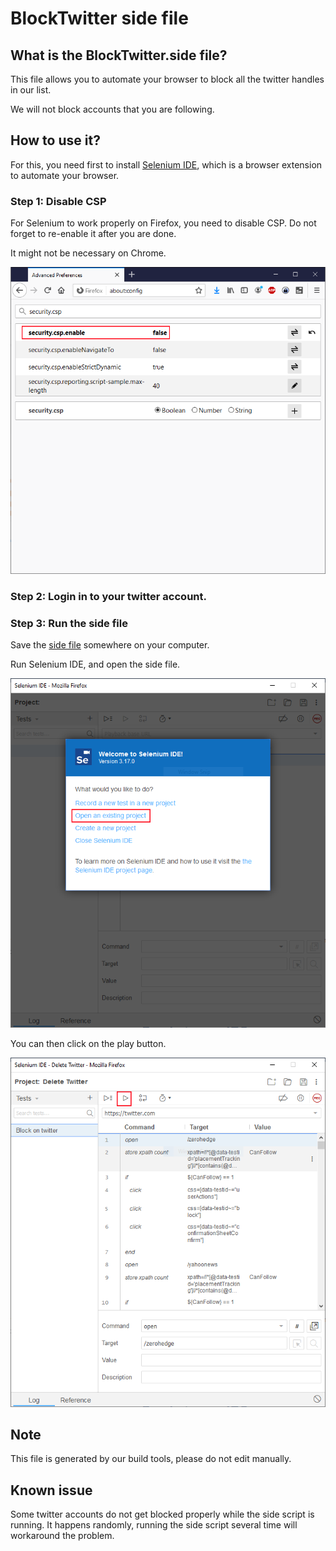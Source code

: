 # BlockTwitter side file

## What is the BlockTwitter.side file?

This file allows you to automate your browser to block all the twitter handles in our list.

We will not block accounts that you are following.

## How to use it?

For this, you need first to install [Selenium IDE](https://www.selenium.dev/selenium-ide/), which is a browser extension to automate your browser.

### Step 1: Disable CSP

For Selenium to work properly on Firefox, you need to disable CSP. Do not forget to re-enable it after you are done.

It might not be necessary on Chrome.

![](img/Firefox.PNG)

### Step 2: Login in to your twitter account.
### Step 3: Run the side file

Save the [side file](https://raw.githubusercontent.com/NicolasDorier/CancelMSM/master/BlockTwitter.side) somewhere on your computer.

Run Selenium IDE, and open the side file.

![](img/Selenium1.PNG)

You can then click on the play button.

![](img/Selenium2.PNG)

## Note

This file is generated by our build tools, please do not edit manually.

## Known issue

Some twitter accounts do not get blocked properly while the side script is running. It happens randomly, running the side script several time will workaround the problem.
